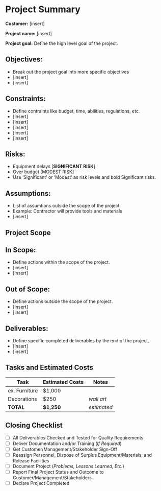 # Project Summary

**Customer:** [insert]

**Project name:** [insert]

**Project goal:** Define the high level goal of the project.

## Objectives:

- Break out the project goal into more specific objectives
- [insert]
- [insert]

## Constraints:

- Define contraints like budget, time, abilities, regulations, etc.
- [insert]
- [insert]
- [insert]
- [insert]
- [insert]

## Risks:

- Equipment delays [**SIGNIFICANT RISK**]
- Over budget [MODEST RISK]
- Use ‘Significant’ or ‘Modest’ as risk levels and bold Significant risks.

## Assumptions:

- List of assumtions outside the scope of the project.
- Example: Contractor will provide tools and materials
- [insert]

## Project Scope

## In Scope:

- Define actions within the scope of the project.
- [insert]
- [insert]

## Out of Scope:

- Define actions outside the scope of the project.
- [insert]
- [insert]

## Deliverables:

- Define specific completed deliverables by the end of the project.
- [insert]
- [insert]

## Tasks and Estimated Costs

| Task | Estimated Costs | Notes |
|------|-----------------|-------|
|ex. Furniture|$1,000| |
|Decorations|$250|*wall art*|
|**TOTAL**|**$1,250**|*estimated*|


## Closing Checklist

- [ ]  All Deliverables Checked and Tested for Quality Requirements
- [ ]  Deliver Documentation and/or Training (*If Required*)
- [ ]  Get Customer/Management/Stakeholder Sign-Off
- [ ]  Reassign Personnel, Dispose of Surplus Equipment/Materials, and Release Facilities
- [ ]  Document Project (*Problems, Lessons Learned, Etc.*)
- [ ]  Report Final Project Status and Outcome to Customer/Management/Stakeholders
- [ ]  Declare Project Completed
